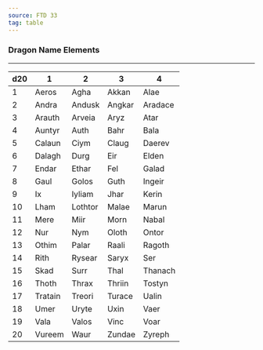 ```yaml
---
source: FTD 33
tag: table
---
```


### Dragon Name Elements
---
|d20|1|2|3|4|
|----|----|----|----|----|
|1|Aeros|Agha|Akkan|Alae|
|2|Andra|Andusk|Angkar|Aradace|
|3|Arauth|Arveia|Aryz|Atar|
|4|Auntyr|Auth|Bahr|Bala|
|5|Calaun|Ciym|Claug|Daerev|
|6|Dalagh|Durg|Eir|Elden|
|7|Endar|Ethar|Fel|Galad|
|8|Gaul|Golos|Guth|Ingeir|
|9|Ix|Iyliam|Jhar|Kerin|
|10|Lham|Lothtor|Malae|Marun|
|11|Mere|Miir|Morn|Nabal|
|12|Nur|Nym|Oloth|Ontor|
|13|Othim|Palar|Raali|Ragoth|
|14|Rith|Rysear|Saryx|Ser|
|15|Skad|Surr|Thal|Thanach|
|16|Thoth|Thrax|Thriin|Tostyn|
|17|Tratain|Treori|Turace|Ualin|
|18|Umer|Uryte|Uxin|Vaer|
|19|Vala|Valos|Vinc|Voar|
|20|Vureem|Waur|Zundae|Zyreph|
